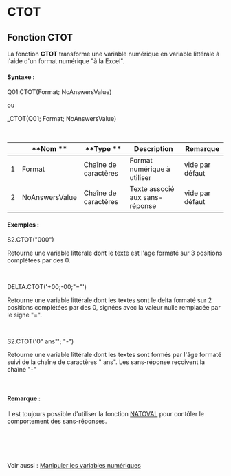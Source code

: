 # CTOT

## Fonction CTOT

La fonction **CTOT** transforme une variable numérique en variable littérale à l'aide d'un format numérique "à la Excel".

#### Syntaxe :&nbsp;

Q01.CTOT(Format; NoAnswersValue)

ou

\_CTOT(Q01; Format; NoAnswersValue)

&nbsp;

| &nbsp; | **Nom ** | **Type ** | **Description** | **Remarque** |
| --- | --- | --- | --- | --- |
| &#49; | Format | Chaîne de caractères | Format numérique à utiliser | vide par défaut |
| &#50; | NoAnswersValue | Chaîne de caractères | Texte associé aux sans-réponse | vide par défaut |


#### Exemples :

S2.CTOT("000")

Retourne une variable littérale dont le texte est l'âge formaté sur 3 positions complétées par des 0.

&nbsp;

DELTA.CTOT('+00;-00;"="')

Retourne une variable littérale dont les textes sont le delta formaté sur 2 positions complétées par des 0, signées avec la valeur nulle remplacée par le signe "=".

&nbsp;

S2.CTOT('0" ans"'; "-")

Retourne une variable littérale dont les textes sont formés par l'âge formaté suivi de la chaîne de caractères " ans". Les sans-réponse reçoivent la chaîne "-"

&nbsp;

#### Remarque :

Il est toujours possible d'utiliser la fonction [NATOVAL](<NA2VAL1.md>) pour contôler le comportement des sans-réponses.

#### &nbsp;

&nbsp;

Voir aussi : [Manipuler les variables numériques](<Manipulerlesvariablesnumeriques1.md>)
